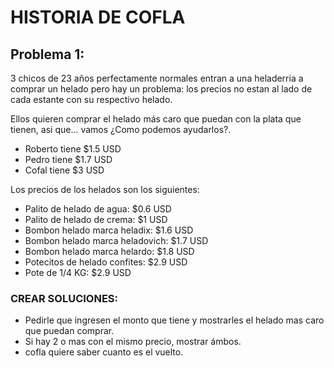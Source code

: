 # HISTORIA DE COFLA

## Problema 1:

3 chicos de 23 años perfectamente normales entran a una heladerria a comprar un helado pero hay un problema: los precios no estan al lado de cada estante con su respectivo helado.

Ellos quieren comprar el helado más caro que puedan con la plata que tienen, asi que...  vamos ¿Como podemos ayudarlos?.

- Roberto tiene $1.5 USD
- Pedro tiene $1.7 USD
- Cofal tiene $3 USD

Los precios de los helados son los siguientes:

- Palito de helado de agua:     $0.6 USD
- Palito de helado de crema:    $1 USD
- Bombon helado marca heladix:    $1.6 USD
- Bombon helado marca heladovich: $1.7 USD
- Bombon helado marca helardo:    $1.8 USD
- Potecitos de helado confites:   $2.9 USD
- Pote de 1/4 KG: $2.9 USD

### CREAR SOLUCIONES:

- Pedirle que ingresen el monto que tiene y mostrarles el helado mas caro que puedan comprar.
- Si hay 2 o mas con el mismo precio, mostrar ámbos.
- cofla quiere saber cuanto es el vuelto.